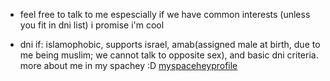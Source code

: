 - feel free to talk to me espescially if we have common interests (unless you fit in dni list) i promise i'm cool

- dni if: islamophobic, supports israel, amab(assigned male at birth, due to me being muslim; we cannot talk to opposite sex), and basic dni criteria.
  more about me in my spachey :D <a href="https://spacehey.com/zairraluvss" target="_blank">myspaceheyprofile</a>

<!---
lamentinghearts/lamentinghearts is a ✨ special ✨ repository because its `README.md` (this file) appears on your GitHub profile.
You can click the Preview link to take a look at your changes.
--->
